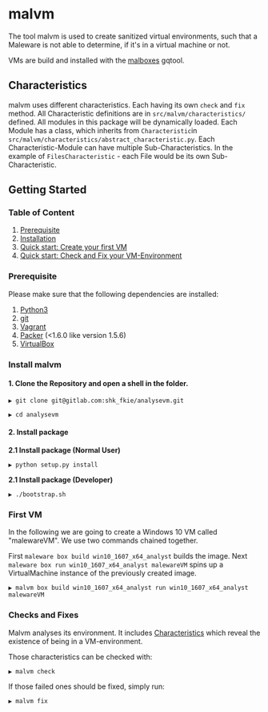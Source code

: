 # malvm

The tool malvm is used to create sanitized virtual environments, such that a
Maleware is not able to determine, if it's in a virtual machine or not.

VMs are build and installed with the [malboxes](https://github.com/GoSecure/malboxes) 
gqtool.

## Characteristics

malvm uses different characteristics. Each having its own `check` and `fix` method.
All Characteristic definitions are in `src/malvm/characteristics/` defined.
All modules in this package will be dynamically loaded.
Each Module has a class, which inherits from `Characteristic`in 
`src/malvm/characteristics/abstract_characteristic.py`.
Each Characteristic-Module can have multiple Sub-Characteristics.
In the example of `FilesCharacteristic` - each File would be its own
Sub-Characteristic.

## Getting Started
### Table of Content

1. [Prerequisite](#prerequisite)
2. [Installation](#install-malvm)
3. [Quick start: Create your first VM](#first-vm)
4. [Quick start: Check and Fix your VM-Environment](#checks-and-fixes)

### Prerequisite
Please make sure that the following dependencies are installed:

1. [Python3](https://www.python.org/downloads/)
2. [git](https://git-scm.com/downloads)
3. [Vagrant](https://www.vagrantup.com/downloads)
4. [Packer](https://learn.hashicorp.com/packer/getting-started/install) (<1.6.0 like version 1.5.6)
5. [VirtualBox](https://www.virtualbox.org/wiki/Downloads) 

### Install malvm

#### **1. Clone the Repository and open a shell in the folder.**
```shell
▶ git clone git@gitlab.com:shk_fkie/analysevm.git
```

```shell
▶ cd analysevm
```

#### **2. Install package**

**2.1 Install package (Normal User)**

```shell
▶ python setup.py install
```

**2.1 Install package (Developer)**

```shell
▶ ./bootstrap.sh
```

### First VM

In the following we are going to create a Windows 10 VM called "malewareVM".
We use two commands chained together.

First `maleware box build win10_1607_x64_analyst` builds the image.
Next `maleware box run win10_1607_x64_analyst malewareVM` spins up a VirtualMachine instance of the previously created image.

```shell
▶ malvm box build win10_1607_x64_analyst run win10_1607_x64_analyst malewareVM
```

### Checks and Fixes 

Malvm analyses its environment. It includes [Characteristics](https://gitlab.com/shk_fkie/analysevm/-/wikis/2.-Characteristics) which reveal the existence of being in a VM-environment.

Those characteristics can be checked with:

```shell
▶ malvm check
```

If those failed ones should be fixed, simply run:

```shell
▶ malvm fix
```